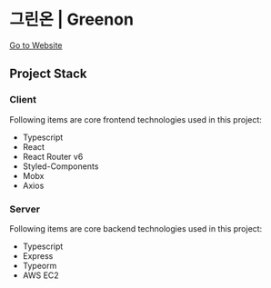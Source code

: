 # 그린온 | Greenon

[Go to Website](http://ec2-52-79-146-233.ap-northeast-2.compute.amazonaws.com/)

## Project Stack

### Client

Following items are core frontend technologies used in this project:

- Typescript
- React
- React Router v6
- Styled-Components
- Mobx
- Axios

### Server

Following items are core backend technologies used in this project:

- Typescript
- Express
- Typeorm
- AWS EC2